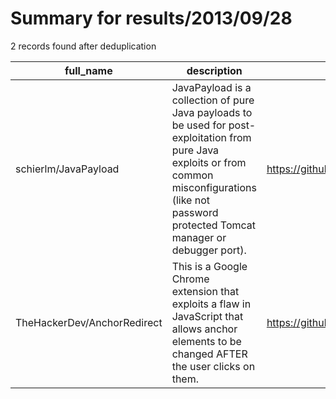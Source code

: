 
# Summary for results/2013/09/28
    
2 records found after deduplication

| full_name | description | html_url | matched_list | matched_count | pushed_at | size | stargazers_count | language | forks_count | vul_ids |
|-----------------------------|------------------------------------------------------------------------------------------------------------------------------------------------------------------------------------------------------------|------------------------------------------------|----------------|-----------------|---------------------------|--------|--------------------|------------|---------------|-----------|
| schierlm/JavaPayload | JavaPayload is a collection of pure Java payloads to be used for post-exploitation from pure Java exploits or from common misconfigurations (like not password protected Tomcat manager or debugger port). | https://github.com/schierlm/JavaPayload | ['exploit'] | 1 | 2013-09-28 18:26:32+00:00 | 887 | 103 | Java | 32 | [] |
| TheHackerDev/AnchorRedirect | This is a Google Chrome extension that exploits a flaw in JavaScript that allows anchor elements to be changed AFTER the user clicks on them. | https://github.com/TheHackerDev/AnchorRedirect | ['exploit'] | 1 | 2013-09-28 16:28:33+00:00 | 640 | 1 | JavaScript | 0 | [] |
